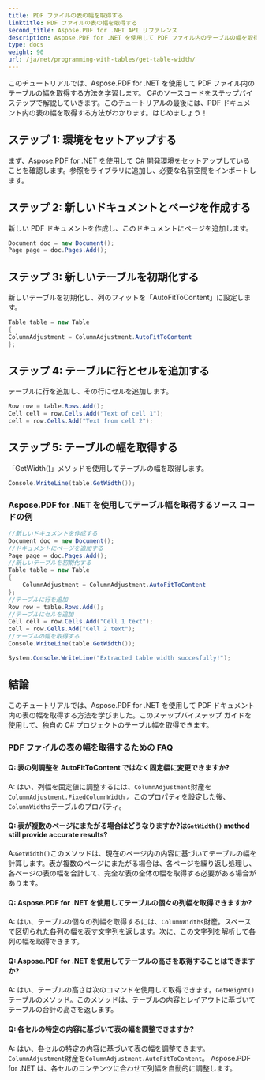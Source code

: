 ```yaml
---
title: PDF ファイルの表の幅を取得する
linktitle: PDF ファイルの表の幅を取得する
second_title: Aspose.PDF for .NET API リファレンス
description: Aspose.PDF for .NET を使用して PDF ファイル内のテーブルの幅を取得する方法を学びます。
type: docs
weight: 90
url: /ja/net/programming-with-tables/get-table-width/
---
```

このチュートリアルでは、Aspose.PDF for .NET を使用して PDF ファイル内のテーブルの幅を取得する方法を学習します。 C#のソースコードをステップバイステップで解説していきます。このチュートリアルの最後には、PDF ドキュメント内の表の幅を取得する方法がわかります。はじめましょう！

## ステップ 1: 環境をセットアップする
まず、Aspose.PDF for .NET を使用して C# 開発環境をセットアップしていることを確認します。参照をライブラリに追加し、必要な名前空間をインポートします。

## ステップ 2: 新しいドキュメントとページを作成する
新しい PDF ドキュメントを作成し、このドキュメントにページを追加します。

```csharp
Document doc = new Document();
Page page = doc.Pages.Add();
```

## ステップ 3: 新しいテーブルを初期化する
新しいテーブルを初期化し、列のフィットを「AutoFitToContent」に設定します。

```csharp
Table table = new Table
{
ColumnAdjustment = ColumnAdjustment.AutoFitToContent
};
```

## ステップ 4: テーブルに行とセルを追加する
テーブルに行を追加し、その行にセルを追加します。

```csharp
Row row = table.Rows.Add();
Cell cell = row.Cells.Add("Text of cell 1");
cell = row.Cells.Add("Text from cell 2");
```

## ステップ 5: テーブルの幅を取得する
「GetWidth()」メソッドを使用してテーブルの幅を取得します。

```csharp
Console.WriteLine(table.GetWidth());
```

### Aspose.PDF for .NET を使用してテーブル幅を取得するソース コードの例

```csharp
//新しいドキュメントを作成する
Document doc = new Document();
//ドキュメントにページを追加する
Page page = doc.Pages.Add();
//新しいテーブルを初期化する
Table table = new Table
{
	ColumnAdjustment = ColumnAdjustment.AutoFitToContent
};
//テーブルに行を追加
Row row = table.Rows.Add();
//テーブルにセルを追加
Cell cell = row.Cells.Add("Cell 1 text");
cell = row.Cells.Add("Cell 2 text");
//テーブルの幅を取得する
Console.WriteLine(table.GetWidth());

System.Console.WriteLine("Extracted table width succesfully!");
```

## 結論
このチュートリアルでは、Aspose.PDF for .NET を使用して PDF ドキュメント内の表の幅を取得する方法を学びました。このステップバイステップ ガイドを使用して、独自の C# プロジェクトのテーブル幅を取得できます。

### PDF ファイルの表の幅を取得するための FAQ

#### Q: 表の列調整を AutoFitToContent ではなく固定幅に変更できますか?

 A: はい、列幅を固定値に調整するには、`ColumnAdjustment`財産を`ColumnAdjustment.FixedColumnWidth` 。このプロパティを設定した後、`ColumnWidths`テーブルのプロパティ。

####  Q: 表が複数のページにまたがる場合はどうなりますか?は`GetWidth()` method still provide accurate results?

 A:`GetWidth()`このメソッドは、現在のページ内の内容に基づいてテーブルの幅を計算します。表が複数のページにまたがる場合は、各ページを繰り返し処理し、各ページの表の幅を合計して、完全な表の全体の幅を取得する必要がある場合があります。

#### Q: Aspose.PDF for .NET を使用してテーブルの個々の列幅を取得できますか?

A: はい、テーブルの個々の列幅を取得するには、`ColumnWidths`財産。スペースで区切られた各列の幅を表す文字列を返します。次に、この文字列を解析して各列の幅を取得できます。

#### Q: Aspose.PDF for .NET を使用してテーブルの高さを取得することはできますか?

 A: はい、テーブルの高さは次のコマンドを使用して取得できます。`GetHeight()`テーブルのメソッド。このメソッドは、テーブルの内容とレイアウトに基づいてテーブルの合計の高さを返します。

#### Q: 各セルの特定の内容に基づいて表の幅を調整できますか?

 A: はい、各セルの特定の内容に基づいて表の幅を調整できます。`ColumnAdjustment`財産を`ColumnAdjustment.AutoFitToContent`。 Aspose.PDF for .NET は、各セルのコンテンツに合わせて列幅を自動的に調整します。